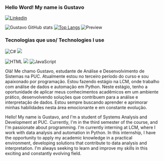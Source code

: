 ### Hello Word! My name is Gustavo






[![Linkedin](https://img.shields.io/badge/LinkedIn-0077B5?style=for-the-badge&logo=linkedin&logoColor=white)](https://www.linkedin.com/in/gustavocoelhoreis/)

![Gustavo GitHub stats](https://github-readme-stats.vercel.app/api?username=Gustavo-gcr&show_icons=true&theme=radical)
[![Top Langs](https://github-readme-stats.vercel.app/api/top-langs/?username=Gustavo-gcr&layout=compact&theme=radical)](https://github.com/anuraghazra/github-readme-stats)
![Preview](https://camo.githubusercontent.com/7de37139d0b4c1ce40865e799b446c0e963a3dd8fb68d239707237c40604fa3d/68747470733a2f2f63646e2e6472696262626c652e636f6d2f75736572732f3733303730332f73637265656e73686f74732f363538313234332f6176656e746f2e676966)




### Tecnologias que uso/ Technologies I use
![C#](https://img.shields.io/badge/C%23-239120?style=for-the-badge&logo=c-sharp&logoColor=white)
![](https://img.shields.io/badge/Python-3776AB?style=for-the-badge&logo=python&logoColor=white)

![HTML](https://img.shields.io/badge/HTML5-E34F26?style=for-the-badge&logo=html5&logoColor=white)
![](https://img.shields.io/badge/CSS-239120?&style=for-the-badge&logo=css3&logoColor=white)
![JavaScript](https://img.shields.io/badge/JavaScript-F7DF1E?style=for-the-badge&logo=javascript&logoColor=black)



Olá! Me chamo Gustavo, estudante de Análise e Desenvolvimento de Sistemas na PUC. Atualmente estou no terceiro período do curso e sou apaixonado por programação. Estou fazendo estágio na LCM, onde trabalho com análise de dados e automação em Python. Neste estágio, tenho a oportunidade de aplicar meus conhecimentos acadêmicos em um ambiente prático, desenvolvendo soluções que contribuem para a análise e interpretação de dados. Estou sempre buscando aprender e aprimorar minhas habilidades nesta área emocionante e em constante evolução.

Hello! My name is Gustavo, and I'm a student of Systems Analysis and Development at PUC. Currently, I'm in the third semester of the course, and I'm passionate about programming. I'm currently interning at LCM, where I work with data analysis and automation in Python. In this internship, I have the opportunity to apply my academic knowledge in a practical environment, developing solutions that contribute to data analysis and interpretation. I'm always seeking to learn and improve my skills in this exciting and constantly evolving field.
